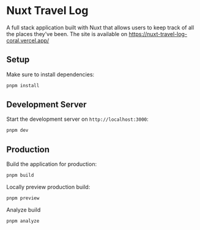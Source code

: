 # Nuxt Travel Log

A full stack application built with Nuxt that allows users to keep track of all the places they've been.
The site is available on https://nuxt-travel-log-coral.vercel.app/

## Setup

Make sure to install dependencies:

```bash
pnpm install
```

## Development Server

Start the development server on `http://localhost:3000`:

```bash
pnpm dev
```

## Production

Build the application for production:

```bash
pnpm build
```

Locally preview production build:

```bash
pnpm preview
```

Analyze build

```bash
pnpm analyze
```
